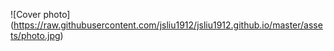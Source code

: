 ![Cover photo] (https://raw.githubusercontent.com/jsliu1912/jsliu1912.github.io/master/assets/photo.jpg)



